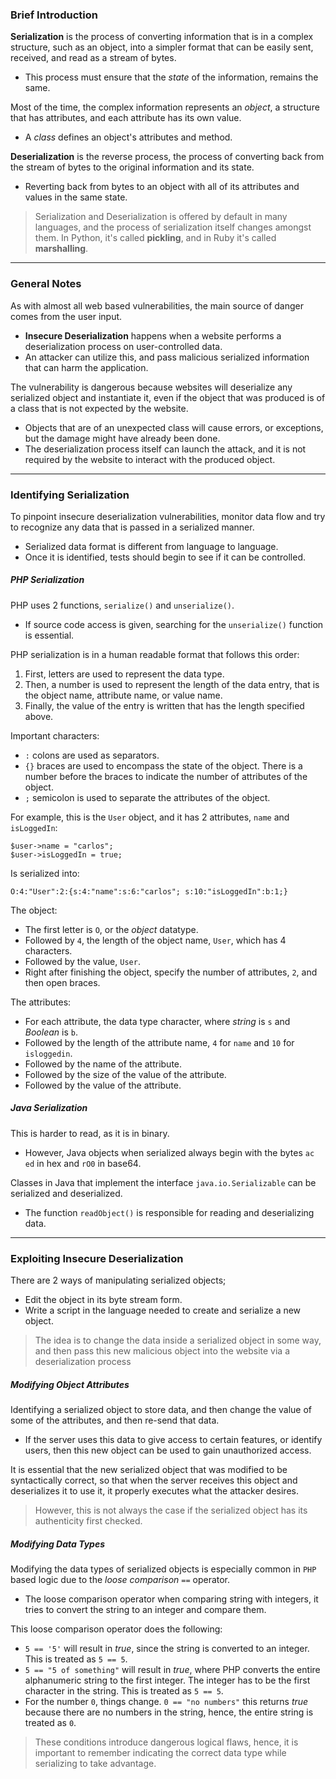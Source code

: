### Brief Introduction

**Serialization** is the process of converting information that is in a complex structure, such as an object, into a simpler format that can be easily sent, received, and read as a stream of bytes.
- This process must ensure that the *state* of the information, remains the same.

Most of the time, the complex information represents an *object*, a structure that has attributes, and each attribute has its own value.
- A *class* defines an object's attributes and method.

**Deserialization** is the reverse process, the process of converting back from the stream of bytes to the original information and its state.
- Reverting back from bytes to an object with all of its attributes and values in the same state. 

> Serialization and Deserialization is offered by default in many languages, and the process of serialization itself changes amongst them. In Python, it's called **pickling**, and in Ruby it's called **marshalling**.

---
### General Notes

As with almost all web based vulnerabilities, the main source of danger comes from the user input.
- **Insecure Deserialization** happens when a website performs a deserialization process on user-controlled data.
- An attacker can utilize this, and pass malicious serialized information that can harm the application.

The vulnerability is dangerous because websites will deserialize any serialized object and instantiate it, even if the object that was produced is of a class that is not expected by the website.
- Objects that are of an unexpected class will cause errors, or exceptions, but the damage might have already been done.
- The deserialization process itself can launch the attack, and it is not required by the website to interact with the produced object.

---
### Identifying Serialization

To pinpoint insecure deserialization vulnerabilities, monitor data flow and try to recognize any data that is passed in a serialized manner.
- Serialized data format is different from language to language.
- Once it is identified, tests should begin to see if it can be controlled.
##### PHP Serialization

PHP uses 2 functions, `serialize()` and `unserialize()`.
- If source code access is given, searching for the `unserialize()` function is essential.

PHP serialization is in a human readable format that follows this order:
1. First, letters are used to represent the data type.
2. Then, a number is used to represent the length of the data entry, that is the object name, attribute name, or value name.
3. Finally, the value of the entry is written that has the length specified above.

Important characters:
- `:` colons are used as separators.
- `{}` braces are used to encompass the state of the object. There is a number before the braces to indicate the number of attributes of the object.
- `;` semicolon is used to separate the attributes of the object.

For example, this is the `User` object, and it has 2 attributes, `name` and `isLoggedIn`:
```
$user->name = "carlos"; 
$user->isLoggedIn = true;
```

Is serialized into:
```
O:4:"User":2:{s:4:"name":s:6:"carlos"; s:10:"isLoggedIn":b:1;}
```

The object:
- The first letter is `O`, or the *object* datatype.
- Followed by `4`, the length of the object name, `User`, which has 4 characters.
- Followed by the value, `User`.
- Right after finishing the object, specify the number of attributes, `2`, and then open braces.

The attributes:
- For each attribute, the data type character, where *string* is `s` and *Boolean* is `b`.
- Followed by the length of the attribute name, `4` for `name` and `10` for `isloggedin`.
- Followed by the name of the attribute.
- Followed by the size of the value of the attribute.
- Followed by the value of the attribute.

##### Java Serialization

This is harder to read, as it is in binary.
- However, Java objects when serialized always begin with the bytes `ac ed` in hex and `rO0` in base64.

Classes in Java that implement the interface `java.io.Serializable` can be serialized and deserialized.
- The function `readObject()` is responsible for reading and deserializing data.

---
### Exploiting Insecure Deserialization

There are 2 ways of manipulating serialized objects;
- Edit the object in its byte stream form.
- Write a script in the language needed to create and serialize a new object.

> The idea is to change the data inside a serialized object in some way, and then pass this new malicious object into the website via a deserialization process

##### Modifying Object Attributes

Identifying a serialized object to store data, and then change the value of some of the attributes, and then re-send that data.
- If the server uses this data to give access to certain features, or identify users, then this new object can be used to gain unauthorized access.

It is essential that the new serialized object that was modified to be syntactically correct, so that when the server receives this object and deserializes it to use it, it properly executes what the attacker desires.

> However, this is not always the case if the serialized object has its authenticity first checked.

##### Modifying Data Types

Modifying the data types of serialized objects is especially common in `PHP` based logic due to the *loose comparison* `==` operator.
- The loose comparison operator when comparing string with integers, it tries to convert the string to an integer and compare them.

This loose comparison operator does the following:
- `5 == '5'` will result in *true*, since the string is converted to an integer. This is treated as `5 == 5`.
- `5 == "5 of something"` will result in *true*, where PHP converts the entire alphanumeric string to the first integer. The integer has to be the first character in the string. This is treated as `5 == 5`.
- For the number `0`, things change. `0 == "no numbers"` this returns *true* because there are no numbers in the string, hence, the entire string is treated as `0`.

> These conditions introduce dangerous logical flaws, hence, it is important to remember indicating the correct data type while serializing to take advantage.

